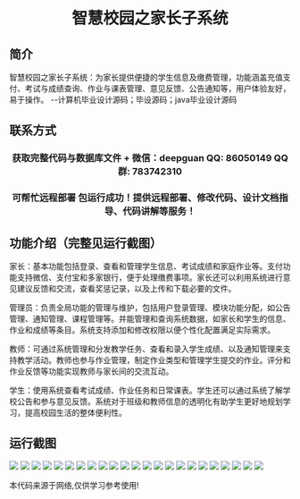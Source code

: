 <p><h1 align="center">智慧校园之家长子系统</h1></p>

## 简介
智慧校园之家长子系统：为家长提供便捷的学生信息及缴费管理，功能涵盖充值支付、考试与成绩查询、作业与课表管理、意见反馈、公告通知等，用户体验友好，易于操作。    --计算机毕业设计源码；毕设源码；java毕业设计源码


## 联系方式
<p><h3 align="center">获取完整代码与数据库文件 + 微信：deepguan QQ: 86050149 QQ群: 783742310</h3></p>
<p><h3 align="center">可帮忙远程部署 包运行成功！提供远程部署、修改代码、设计文档指导、代码讲解等服务！</h3></p>

## 功能介绍（完整见运行截图）
家长：基本功能包括登录、查看和管理学生信息、考试成绩和家庭作业等。支付功能支持微信、支付宝和多家银行，便于处理缴费事项。家长还可以利用系统进行意见建议反馈和交流，查看奖惩记录，以及上传和下载必要的文件。

管理员：负责全局功能的管理与维护，包括用户登录管理、模块功能分配，如公告管理、通知管理、课程管理等。并能管理和查询系统数据，如家长和学生的信息、作业和成绩等条目。系统支持添加和修改权限以便个性化配置满足实际需求。

教师：可通过系统管理和分发教学任务、查看和录入学生成绩、以及通知管理来支持教学活动。教师也参与作业管理，制定作业类型和管理学生提交的作业。评分和作业反馈等功能实现教师与家长间的交流互动。

学生：使用系统查看考试成绩、作业任务和日常课表。学生还可以通过系统了解学校公告和参与意见反馈。系统对于班级和教师信息的透明化有助学生更好地规划学习，提高校园生活的整体便利性。


## 运行截图
![](img/001.jpg)
![](img/002.jpg)
![](img/003.jpg)
![](img/004.jpg)
![](img/005.jpg)
![](img/006.jpg)
![](img/007.jpg)
![](img/008.jpg)
![](img/009.jpg)
![](img/010.jpg)
![](img/011.jpg)
![](img/012.jpg)
![](img/013.jpg)
![](img/014.jpg)
![](img/015.jpg)
![](img/016.jpg)
![](img/017.jpg)
![](img/018.jpg)
![](img/019.jpg)
![](img/020.jpg)
![](img/021.jpg)
![](img/022.jpg)
![](img/023.jpg)

<p>本代码来源于网络,仅供学习参考使用!</p>
